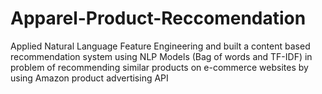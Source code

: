 # Apparel-Product-Reccomendation
Applied Natural Language Feature Engineering and built a content based recommendation system using NLP Models (Bag of words and TF-IDF) in problem of recommending similar products on e-commerce websites by using Amazon product advertising API
